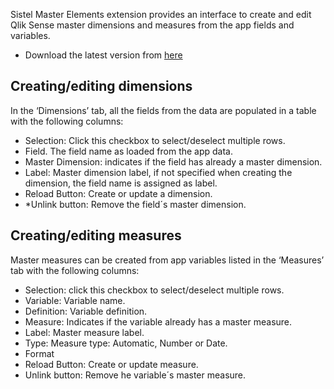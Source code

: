 Sistel Master Elements extension provides an interface to create and edit Qlik Sense master dimensions and measures from the app fields and variables.

- Download the latest version from [here](https://github.com/JordiFerrerB/sis-automasterelements/blob/master/dist/sis-automasterelements.zip)

## Creating/editing dimensions

In the ‘Dimensions’ tab, all the fields from the data are populated in a table with the following columns:

- Selection: Click this checkbox to select/deselect multiple rows.
- Field. The field name as loaded from the app data.
- Master Dimension: indicates if the field has already a master dimension.
- Label: Master dimension label, if not specified when creating the dimension, the field name is assigned as label.
- Reload Button: Create or update a dimension.
- *Unlink button: Remove the field´s master dimension.

## Creating/editing measures

Master measures can be created from app variables listed in the ‘Measures’ tab with the following columns:

- Selection: click this checkbox to select/deselect multiple rows.
- Variable: Variable name.
- Definition: Variable definition.
- Measure: Indicates if the variable already has a master measure.
- Label: Master measure label.
- Type: Measure type: Automatic, Number or Date.
- Format
- Reload Button: Create or update measure.
- Unlink button: Remove he variable´s master measure.
